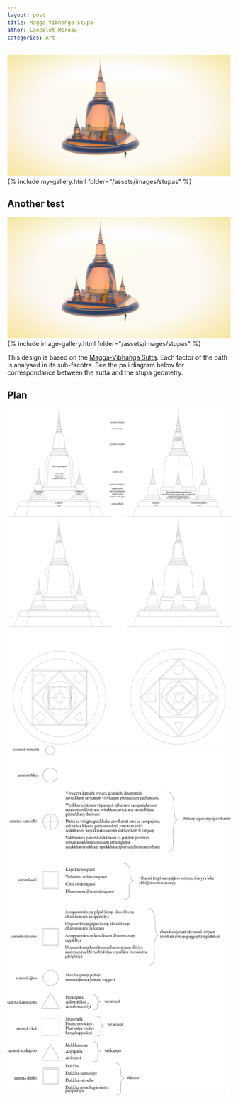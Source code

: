 ```yaml
---
layout: post
title: Magga-Vibhaṅga Stupa
athor: Lancelot Moreau
categories: Art
---
```


![sutpa1](/assets/images/stupaa.jpg)
{% include my-gallery.html folder="/assets/images/stupas" %}

## Another test

![sutpa1](/assets/images/stupaa.jpg)
{% include image-gallery.html folder="/assets/images/stupas" %}

This design is based on the [Magga-Vibhaṅga Sutta](https://www.dhammatalks.org/suttas/SN/SN45_8.html). Each factor of the path is analysed in its sub-facotrs. See the pali diagram below for correspondance between the sutta and the stupa geometry.

## Plan 

![sutpa5](/assets/images/stupafront.png)
![sutpa6](/assets/images/stupatop.png)
![sutpa4](/assets/images/stupa2.png)
